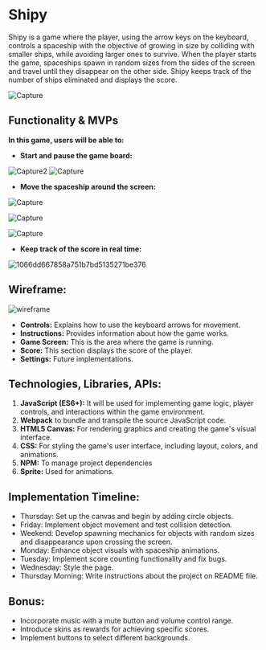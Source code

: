 Shipy
=========
Shipy is a game where the player, using the arrow keys on the keyboard, controls a spaceship with the objective of growing in size by colliding with smaller ships, while avoiding larger ones to survive. When the player starts the game, spaceships spawn in random sizes from the sides of the screen and travel until they disappear on the other side. Shipy keeps track of the number of ships eliminated and displays the score.

![Capture](https://github.com/Rafa-Camp04/Shipy/assets/161013936/a73db07d-0d40-4975-bd50-b516cdfec0d3)

Functionality & MVPs
----------------------
__In this game, users will be able to:__

* __Start and pause the game board:__

![Capture2](https://github.com/Rafa-Camp04/Shipy/assets/161013936/edc0a032-2d0d-4666-82b6-7ffbf029b6fe)
![Capture](https://github.com/Rafa-Camp04/Shipy/assets/161013936/01f835f9-2a93-4fb4-8829-5dfb5c2699bb)


* __Move the spaceship around the screen:__

![Capture](https://github.com/Rafa-Camp04/Shipy/assets/161013936/f7286875-a13c-40c2-a9fd-b83aa65cec47)

![Capture](https://github.com/Rafa-Camp04/Shipy/assets/161013936/b75feb29-0803-4e5e-a89a-0972cdae1995)

![Capture](https://github.com/Rafa-Camp04/Shipy/assets/161013936/201a84b0-ca7e-45d6-b69b-b9a63926f1cc)

* __Keep track of the score in real time:__

![1066dd667858a751b7bd5135271be376](https://github.com/Rafa-Camp04/Shipy/assets/161013936/1615b464-b3da-4534-811c-6afcb9e27ad9)

Wireframe:
----------
![wireframe](https://github.com/Rafa-Camp04/Shipy/assets/161013936/1b243a8e-2fee-42ba-8b3e-48fae7d70fe2)

* __Controls:__ Explains how to use the keyboard arrows for movement.
* __Instructions:__ Provides information about how the game works.
* __Game Screen:__ This is the area where the game is running.
* __Score:__ This section displays the score of the player.
* __Settings:__ Future implementations.

Technologies, Libraries, APIs:
---------------------------------
1. __JavaScript (ES6+):__ It will be used for implementing game logic, player controls, and interactions within the game environment.
2. __Webpack__ to bundle and transpile the source JavaScript code.
3. __HTML5 Canvas:__ For rendering graphics and creating the game's visual interface.
4. __CSS:__ For styling the game's user interface, including layout, colors, and animations.
5. __NPM:__ To manage project dependencies
6. __Sprite:__ Used for animations.

Implementation Timeline:
-------------------------
* Thursday: Set up the canvas and begin by adding circle objects.
* Friday: Implement object movement and test collision detection.
* Weekend: Develop spawning mechanics for objects with random sizes and disappearance upon crossing the screen.
* Monday: Enhance object visuals with spaceship animations.
* Tuesday: Implement score counting functionality and fix bugs.
* Wednesday: Style the page.
* Thursday Morning: Write instructions about the project on README file.

Bonus:
--------
* Incorporate music with a mute button and volume control range.
* Introduce skins as rewards for achieving specific scores.
* Implement buttons to select different backgrounds.
